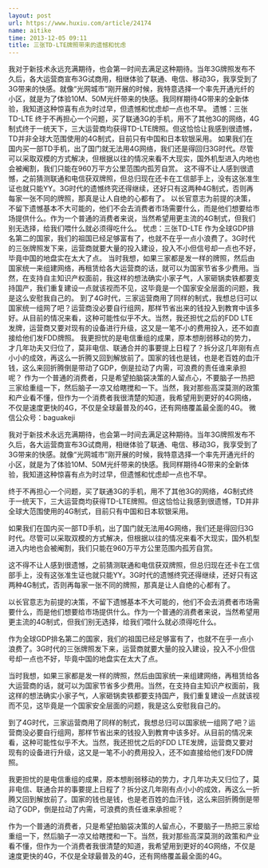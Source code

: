 ```yaml
---
layout: post
url: https://www.huxiu.com/article/24174
name: aitike
time: 2013-12-05 09:11
title: 三张TD-LTE牌照带来的遗憾和忧虑
---
```

我对于新技术永远充满期待，也会第一时间去满足这种期待。当年3G牌照发布不久后，各大运营商宣布3G试商用，相继体验了联通、电信、移动3G，我享受到了3G带来的快感。就像“光网城市”刚开展的时候，我特意选择一个率先开通光纤的小区，就是为了体验10M、50M光纤带来的快感。我同样期待4G带来的全新体验，我知道这种惊喜有点为时过早，但遗憾和忧虑却一点也不早。 遗憾：三张TD-LTE 终于不再担心一个问题，买了联通3G的手机，用不了其他3G的网络，4G制式终于一统天下，三大运营商均获得TD-LTE牌照。但这恰恰让我感到很遗憾，TD并非全球大范围使用的4G制式，目前只有中国和日本软银采用。 如果我们在国内买一部TD手机，出了国门就无法用4G网络，我们还是得回归3G时代。尽管可以采取双模的方式解决，但根据以往的情况来看不大现实，国外机型进入内地也会被阉割，我们只能在960万平方公里范围内孤芳自赏。 这不得不让人感到很遗憾，之前猜测联通和电信获双牌照，但总归现在还卡在工信部手上，没有这张准生证也就只能YY。3G时代的遗憾终究还得继续，还好只有这两种4G制式，否则再每家一张不同的牌照，那真是让人自绝的心都有了。 以长官意志为前提的决策，不留下遗憾基本不大可能的，他们不会去消费者市场需要什么，而是他们想要给市场提供什么。作为一个普通的消费者来说，当然希望用更主流的4G制式，但我们别无选择，给我们喂什么就必须得吃什么。 忧虑：三张TD-LTE 作为全球GDP排名第二的国家，我们的祖国已经足够富有了，也就不在乎一点小浪费了。3G时代的三张牌照发下来，运营商就要大量的投入建设，投入不小但信号却一点也不好，毕竟中国的地盘实在太大了点。 当时我想，如果三家都是发一样的牌照，然后由国家统一来组建网络，再租赁给各大运营商的话，就可以为国家节省多少费用。当然，在支持自主知识产权面前，我这样的想法确实小家子气，人家砸锅卖铁都要支持国产，我们重复建设一点就该视而不见，这毕竟是一个国家安全层面的问题，我是这么安慰我自己的。 到了4G时代，三家运营商用了同样的制式，我想总归可以国家统一组网了吧？运营商没必要自行组网，那样节省出来的钱投入到教育中该多好。从目前的情况来看，这种可能性似乎不大。当然，我还担忧之后的FDD LTE发牌，运营商又要对现有的设备进行升级，这又是一笔不小的费用投入，还不如直接给他们发FDD牌照。 我更担忧的是电信重组的成果，原本想削弱移动的势力，才几年功夫又归位了，莫非电信、联通合并的事要提上日程了？拆分这几年刚有点小小的成效，再这么一折腾又回到解放前了。国家的钱也是钱，也是老百姓的血汗钱，这么来回折腾倒是带动了GDP，倒是拉动了内需，可浪费的责任谁来承担呢？ 作为一个普通的消费者，只是希望拍脑袋决策的人留点心，不要脑子一热把三家给重组一下，然后脑子一凉又给瞎搅和一下。当然，我对那些高深莫测的政策和产业看不懂，但作为一个消费者我很清楚的知道，我希望用到更好的4G网络，不仅是速度更快的4G，不仅是全球最普及的4G，还有网络覆盖最全面的4G。 微信公众号：baguakeji

我对于新技术永远充满期待，也会第一时间去满足这种期待。当年3G牌照发布不久后，各大运营商宣布3G试商用，相继体验了联通、电信、移动3G，我享受到了3G带来的快感。就像“光网城市”刚开展的时候，我特意选择一个率先开通光纤的小区，就是为了体验10M、50M光纤带来的快感。我同样期待4G带来的全新体验，我知道这种惊喜有点为时过早，但遗憾和忧虑却一点也不早。

终于不再担心一个问题，买了联通3G的手机，用不了其他3G的网络，4G制式终于一统天下，三大运营商均获得TD-LTE牌照。但这恰恰让我感到很遗憾，TD并非全球大范围使用的4G制式，目前只有中国和日本软银采用。

如果我们在国内买一部TD手机，出了国门就无法用4G网络，我们还是得回归3G时代。尽管可以采取双模的方式解决，但根据以往的情况来看不大现实，国外机型进入内地也会被阉割，我们只能在960万平方公里范围内孤芳自赏。

这不得不让人感到很遗憾，之前猜测联通和电信获双牌照，但总归现在还卡在工信部手上，没有这张准生证也就只能YY。3G时代的遗憾终究还得继续，还好只有这两种4G制式，否则再每家一张不同的牌照，那真是让人自绝的心都有了。

以长官意志为前提的决策，不留下遗憾基本不大可能的，他们不会去消费者市场需要什么，而是他们想要给市场提供什么。作为一个普通的消费者来说，当然希望用更主流的4G制式，但我们别无选择，给我们喂什么就必须得吃什么。

作为全球GDP排名第二的国家，我们的祖国已经足够富有了，也就不在乎一点小浪费了。3G时代的三张牌照发下来，运营商就要大量的投入建设，投入不小但信号却一点也不好，毕竟中国的地盘实在太大了点。

当时我想，如果三家都是发一样的牌照，然后由国家统一来组建网络，再租赁给各大运营商的话，就可以为国家节省多少费用。当然，在支持自主知识产权面前，我这样的想法确实小家子气，人家砸锅卖铁都要支持国产，我们重复建设一点就该视而不见，这毕竟是一个国家安全层面的问题，我是这么安慰我自己的。

到了4G时代，三家运营商用了同样的制式，我想总归可以国家统一组网了吧？运营商没必要自行组网，那样节省出来的钱投入到教育中该多好。从目前的情况来看，这种可能性似乎不大。当然，我还担忧之后的FDD LTE发牌，运营商又要对现有的设备进行升级，这又是一笔不小的费用投入，还不如直接给他们发FDD牌照。

我更担忧的是电信重组的成果，原本想削弱移动的势力，才几年功夫又归位了，莫非电信、联通合并的事要提上日程了？拆分这几年刚有点小小的成效，再这么一折腾又回到解放前了。国家的钱也是钱，也是老百姓的血汗钱，这么来回折腾倒是带动了GDP，倒是拉动了内需，可浪费的责任谁来承担呢？

作为一个普通的消费者，只是希望拍脑袋决策的人留点心，不要脑子一热把三家给重组一下，然后脑子一凉又给瞎搅和一下。当然，我对那些高深莫测的政策和产业看不懂，但作为一个消费者我很清楚的知道，我希望用到更好的4G网络，不仅是速度更快的4G，不仅是全球最普及的4G，还有网络覆盖最全面的4G。

